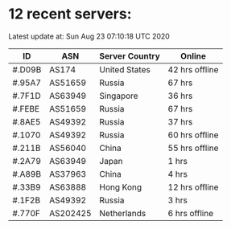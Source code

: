 # 12 recent servers:

Latest update at: Sun Aug 23 07:10:18 UTC 2020

| ID | ASN | Server Country | Online |
| -- | --- | -------------- | ------ |
| #.D09B | AS174 | United States | 42 hrs offline |
| #.95A7 | AS51659 | Russia | 67 hrs |
| #.7F1D | AS63949 | Singapore | 36 hrs |
| #.FEBE | AS51659 | Russia | 67 hrs |
| #.8AE5 | AS49392 | Russia | 37 hrs |
| #.1070 | AS49392 | Russia | 60 hrs offline |
| #.211B | AS56040 | China | 55 hrs offline |
| #.2A79 | AS63949 | Japan | 1 hrs |
| #.A89B | AS37963 | China | 4 hrs |
| #.33B9 | AS63888 | Hong Kong | 12 hrs offline |
| #.1F2B | AS49392 | Russia | 3 hrs |
| #.770F | AS202425 | Netherlands | 6 hrs offline |


